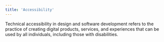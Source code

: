 ```yaml
---
title: 'Accessibility'
---
```


Technical accessibility in design and software development refers to the practice of creating digital products,
services, and experiences that can be used by all individuals, including those with disabilities.
